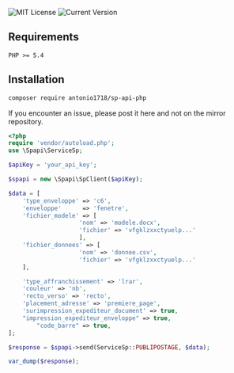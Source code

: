 [doc]: http://sandox-sp-api/?php#

![MIT License](https://img.shields.io/badge/license-MIT-007EC7.svg?style=flat-square)
![Current Version](https://img.shields.io/badge/version-1.0-green.svg)

## Requirements

`PHP >= 5.4`

## Installation

``` bash
composer require antonio1718/sp-api-php
```
If you encounter an issue, please post it here and not on the mirror repository.

````php
<?php
require 'vendor/autoload.php';
use \Spapi\ServiceSp;

$apiKey = 'your_api_key';

$spapi = new \Spapi\SpClient($apiKey);

$data = [
	'type_enveloppe' => 'c6',
	'enveloppe' 	 => 'fenetre',
	'fichier_modele' => [
					'nom' => 'modele.docx',
					'fichier' => 'vfgklzxxctyuelp...'
					],
	'fichier_donnees' => [
					'nom' => 'donnee.csv',
					'fichier' => 'vfgklzxxctyuelp...'
	],

	'type_affranchissement' => 'lrar',
	'couleur' => 'nb',
	'recto_verso' => 'recto',
	'placement_adresse' => 'premiere_page',
	'surimpression_expediteur_document' => true,
	"impression_expediteur_enveloppe" => true,
    	"code_barre" => true,
];

$response = $spapi->send(ServiceSp::PUBLIPOSTAGE, $data);

var_dump($response);
````
